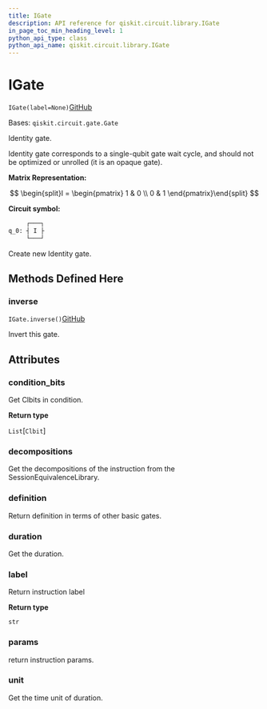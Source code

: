 ```yaml
---
title: IGate
description: API reference for qiskit.circuit.library.IGate
in_page_toc_min_heading_level: 1
python_api_type: class
python_api_name: qiskit.circuit.library.IGate
---
```


# IGate

<span id="qiskit.circuit.library.IGate" />

`IGate(label=None)`[GitHub](https://github.com/qiskit/qiskit/tree/stable/0.19/qiskit/circuit/library/standard_gates/i.py "view source code")

Bases: `qiskit.circuit.gate.Gate`

Identity gate.

Identity gate corresponds to a single-qubit gate wait cycle, and should not be optimized or unrolled (it is an opaque gate).

**Matrix Representation:**

$$
\begin{split}I = \begin{pmatrix}
        1 & 0 \\
        0 & 1
    \end{pmatrix}\end{split}
$$

**Circuit symbol:**

```python
     ┌───┐
q_0: ┤ I ├
     └───┘
```

Create new Identity gate.

## Methods Defined Here

### inverse

<span id="qiskit.circuit.library.IGate.inverse" />

`IGate.inverse()`[GitHub](https://github.com/qiskit/qiskit/tree/stable/0.19/qiskit/circuit/library/standard_gates/i.py "view source code")

Invert this gate.

## Attributes

<span id="qiskit.circuit.library.IGate.condition_bits" />

### condition\_bits

Get Clbits in condition.

**Return type**

`List`\[`Clbit`]

<span id="qiskit.circuit.library.IGate.decompositions" />

### decompositions

Get the decompositions of the instruction from the SessionEquivalenceLibrary.

<span id="qiskit.circuit.library.IGate.definition" />

### definition

Return definition in terms of other basic gates.

<span id="qiskit.circuit.library.IGate.duration" />

### duration

Get the duration.

<span id="qiskit.circuit.library.IGate.label" />

### label

Return instruction label

**Return type**

`str`

<span id="qiskit.circuit.library.IGate.params" />

### params

return instruction params.

<span id="qiskit.circuit.library.IGate.unit" />

### unit

Get the time unit of duration.

